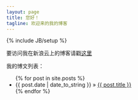 ```yaml
---
layout: page
title: 您好！
tagline: 欢迎来的我的博客
---
```

{% include JB/setup %}

要访问我在新浪云上的博客请戳[这里](http://sealzhang.tk)

我的博文列表：

<ul class="posts">
  {% for post in site.posts %}
    <li><span>{{ post.date | date_to_string }}</span> &raquo; <a href="{{ BASE_PATH }}{{ post.url }}">{{ post.title }}</a></li>
  {% endfor %}
</ul>